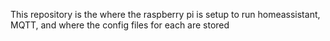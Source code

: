 This repository is the where the raspberry pi is setup to run homeassistant, MQTT, and where the config files for each are stored
